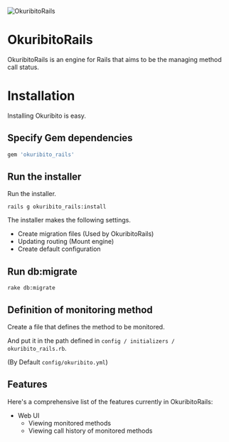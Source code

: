 ![OkuribitoRails](https://raw.githubusercontent.com/radar/okuribito_rails/doc/sample.png)

# OkuribitoRails

OkuribitoRails is an engine for Rails that aims to be the managing method call status.

# Installation

Installing Okuribito is easy.

## Specify Gem dependencies

```ruby
gem 'okuribito_rails'
```

## Run the installer

Run the installer.

```shell
rails g okuribito_rails:install
```

The installer makes the following settings.

- Create migration files (Used by OkuribitoRails)
- Updating routing (Mount engine)
- Create default configuration

## Run db:migrate

```shell
rake db:migrate
```

## Definition of monitoring method

Create a file that defines the method to be monitored.

And put it in the path defined in `config / initializers / okuribito_rails.rb`.

(By Default `config/okuribito.yml`)

## Features

Here's a comprehensive list of the features currently in OkuribitoRails:

* Web UI
  * Viewing monitored methods
  * Viewing call history of monitored methods
